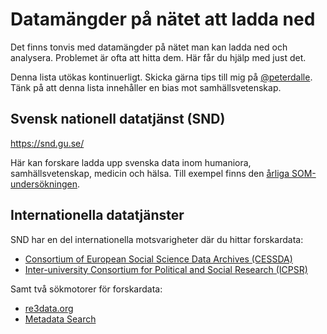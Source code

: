 # Datamängder på nätet att ladda ned

Det finns tonvis med datamängder på nätet man kan ladda ned och analysera. Problemet är ofta att hitta dem. Här får du hjälp med just det. 

Denna lista utökas kontinuerligt. Skicka gärna tips till mig på <a href="http://twitter.com/peterdalle">@peterdalle</a>. Tänk på att denna lista innehåller en bias mot samhällsvetenskap.

## Svensk nationell datatjänst (SND)
https://snd.gu.se/

Här kan forskare ladda upp svenska data inom humaniora, samhällsvetenskap, medicin och hälsa. Till exempel finns den <a href="https://snd.gu.se/sv/catalogue/search/SOM">årliga SOM-undersökningen</a>.

## Internationella datatjänster

SND har en del internationella motsvarigheter där du hittar forskardata:

- <a href="http://cessda.net/">Consortium of European Social Science Data Archives (CESSDA)</a>
- <a href="http://www.icpsr.umich.edu/icpsrweb/ICPSR/index.jsp">Inter-university Consortium for Political and Social Research (ICPSR)</a>

Samt två sökmotorer för forskardata:

- <a href="http://www.re3data.org/">re3data.org</a>
- <a href="http://search.datacite.org/ui">Metadata Search</a>
